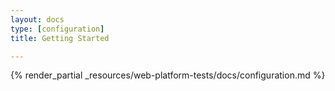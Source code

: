 ```yaml
---
layout: docs
type: [configuration]
title: Getting Started

---
```


{% render_partial _resources/web-platform-tests/docs/configuration.md %}
